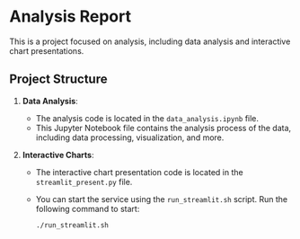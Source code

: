# Analysis Report

This is a project focused on analysis, including data analysis and interactive chart presentations.

## Project Structure

1. **Data Analysis**:
   - The analysis code is located in the `data_analysis.ipynb` file.
   - This Jupyter Notebook file contains the analysis process of the data, including data processing, visualization, and more.

2. **Interactive Charts**:
   - The interactive chart presentation code is located in the `streamlit_present.py` file.
   - You can start the service using the `run_streamlit.sh` script. Run the following command to start:

     ```bash
     ./run_streamlit.sh
     ```